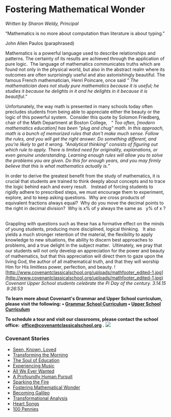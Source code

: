 # Fostering Mathematical Wonder

_<span>Written by Sharon Weldy, Principal</span>_ <span></span> 
 <span><span></span></span>

<span>“Mathematics is no more about computation than literature is about typing.”</span>

<span>John Allen Paulos (paraphrased)</span>

 <span></span> 

<span><span>Mathematics is a powerful language used to describe relationships and patterns. The certainty of its results are achieved through the application of pure logic.  The language of mathematics communicates truths which are found not only in the physical world, but also in the abstract realm where its outcomes are often surprisingly useful</span> <span><span>and also</span> astonishingly beautiful. <span>The famous French mathematician, Henri Poincare, once said _“_</span> _The mathematician does not study pure mathematics because it is useful; he studies it because he delights in it and he delights in it because it is beautiful.”_</span></span>

 <span></span> 

<span><span>Unfortunately, the way math is presented in many schools today often precludes students from being able to appreciate either the beauty or the logic of this powerful system.  Consider this quote by Solomon Friedberg, chair of the Math Department at Boston College,   _“_</span> <span>_Too often, [modern mathematics education] has been "plug and chug" math. In this approach, math is a bunch of memorized rules that don't make much sense. Follow the rules, and you will get the right answer. Do something different, and you're likely to get it wrong. "Analytical thinking" consists of figuring out which rule to apply. There is limited need for originality, explanations, or even genuine understanding. Learning enough rules will allow you to solve the problems you are given. Do this for enough years, and you may firmly believe that this is what mathematics actually is.”_</span> <span> </span></span>

 <span></span> 

<span><span>In order to derive the greatest benefit from the study of mathematics, it is crucial that students are trained to think deeply about concepts and to trace the logic behind each and every result.   Instead of forcing students to rigidly adhere to prescribed steps, we must encourage them to experiment, explore, and to keep asking questions.  Why are cross products of equivalent fractions always equal?  Why do you move the decimal points to the right in decimal division?  Why is</span> <span>x% of y</span> <span>always the same as  </span> <span>y% of x</span> <span>?  </span></span>

 <span><span></span> <span><span>Grappling with questions such as these has a formative effect on the minds of young students, producing more disciplined, logical thinking.   It also yields a much stronger retention of the material, the flexibility to apply knowledge to new situations, the ability to discern best approaches to problems, and a true delight in the subject matter.  Ultimately, we pray that our students will not only develop an appreciation for the power and beauty of mathematics, but that this appreciation will direct them to gaze upon the living God, the author of all mathematical truth, and that they will worship Him for His limitless power, perfection, and beauty.</span> 
![http://www.covenantclassicalschool.org/uploads/mathfooter_edited-1.jpg](http://www.covenantclassicalschool.org/uploads/mathfooter_edited-1.jpg)</span></span> <span>_Covenant Upper School students celebrate the Pi Day of the century. 3.14.15  9:26:53_</span>

**To learn more about Covenant's Grammar and Upper School curriculum, please visit the following:
• [Grammar School Curriculum](http://www.covenantclassicalschool.org/pages/page.asp?page_id=98011)
• [Upper School Curriculum](http://www.covenantclassicalschool.org/pages/page.asp?page_id=98134)**

**To schedule a tour and visit our classrooms, please contact the school office:  [office@covenantclassicalschool.org](mailto:office@covenantclassicalschool.org) .**
![](http://www.covenantclassicalschool.org/uploads/Mathcube_edited-1.jpg)

### Covenant Stories

*   [Seen, Known, Loved](http://www.covenantclassicalschool.org/pages/page.asp?page_id=414200)
*   [Transforming the Morning](http://www.covenantclassicalschool.org/pages/page.asp?page_id=414178)
*   [The Soul of Education](http://www.covenantclassicalschool.org/pages/page.asp?page_id=409922)
*   [Experiencing Music](http://www.covenantclassicalschool.org/pages/page.asp?page_id=413793)
*   [All We Ever Wanted](http://www.covenantclassicalschool.org/pages/page.asp?page_id=406335)
*   [A Profoundly Human Pursuit](http://www.covenantclassicalschool.org/pages/page.asp?page_id=408272)
*   [Sparking the Fire](http://www.covenantclassicalschool.org/kindergartenstory)
*   [Fostering Mathematical Wonder](http://www.covenantclassicalschool.org/pages/page.asp?page_id=355256)
*   [Becoming Galileo](http://www.covenantclassicalschool.org/pages/page.asp?page_id=357129)
*   [Transformational Analysis](http://www.covenantclassicalschool.org/pages/page.asp?page_id=398064)
*   [Heart Songs](http://www.covenantclassicalschool.org/pages/page.asp?page_id=422701)
*   [100 Pennies](http://www.covenantclassicalschool.org/pages/page.asp?page_id=424728)